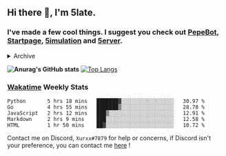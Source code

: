 ## Hi there 👋, I'm 5late.
### I've made a few cool things. I suggest you check out [PepeBot](https://github.com/5late/Pepe-Bot), [Startpage](https://github.com/5late/startpage), [5imulation](https://github.com/5late/5imulation) and [5erver](https://github.com/5late/5erver). 

<details>
    <summary>Archive</summary>
    <a target="_blank" href="https://github.com/5late/Yoinkbot"><h3>Yoinkbot</h3></a>
</details>

**![Anurag's GitHub stats](https://github-readme-stats.vercel.app/api?username=5late&count_private=true&show_icons=true&theme=tokyonight)**
[![Top Langs](https://github-readme-stats.vercel.app/api/top-langs/?username=5late&theme=ayu-mirage)](https://github.com/anuraghazra/github-readme-stats)

### [Wakatime](https://wakatime.com/@5late) Weekly Stats

<!--START_SECTION:waka-->
```text
Python       5 hrs 18 mins   ███████▓░░░░░░░░░░░░░░░░░   30.97 % 
Go           4 hrs 55 mins   ███████▒░░░░░░░░░░░░░░░░░   28.78 % 
JavaScript   2 hrs 12 mins   ███▒░░░░░░░░░░░░░░░░░░░░░   12.91 % 
Markdown     2 hrs 9 mins    ███░░░░░░░░░░░░░░░░░░░░░░   12.58 % 
HTML         1 hr 50 mins    ██▓░░░░░░░░░░░░░░░░░░░░░░   10.72 % 
```
<!--END_SECTION:waka-->

Contact me on Discord, ``Xurxx#7879`` for help or concerns, if Discord isn't your preference, you can contact me [here](https://github.com/5late/5late/issues) !
